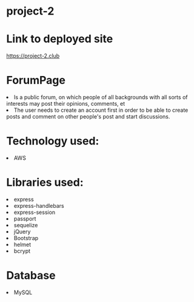 # project-2

# Link to deployed site

https://project-2.club

# ForumPage

<li>Is a public forum, on which people of all backgrounds with all sorts of interests may post their opinions, comments, et</li>
<li>The user needs to create an account first in order to be able to create posts and comment on other people's post and start discussions.</li>

# Technology used:

<li>AWS</li>

# Libraries used:

<li>express</li>
<li>express-handlebars</li>
<li>express-session</li>
<li>passport</li>
<li>sequelize</li>
<li>jQuery</li>
<li>Bootstrap</li>
<li>helmet</li>
<li>bcrypt</li>

# Database

<li>MySQL</li>
